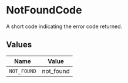 # NotFoundCode

A short code indicating the error code returned.


## Values

| Name        | Value       |
| ----------- | ----------- |
| `NOT_FOUND` | not_found   |